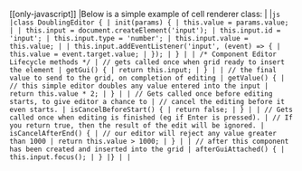 [[only-javascript]]
|Below is a simple example of cell renderer class:
|
|`js |class DoublingEditor { | init(params) { | this.value = params.value; | | this.input = document.createElement('input'); | this.input.id = 'input'; | this.input.type = 'number'; | this.input.value = this.value; | | this.input.addEventListener('input', (event) => { | this.value = event.target.value; | }); | } | | /* Component Editor Lifecycle methods */ | // gets called once when grid ready to insert the element | getGui() { | return this.input; | } | | // the final value to send to the grid, on completion of editing | getValue() { | // this simple editor doubles any value entered into the input | return this.value * 2; | } | | // Gets called once before editing starts, to give editor a chance to | // cancel the editing before it even starts. | isCancelBeforeStart() { | return false; | } | | // Gets called once when editing is finished (eg if Enter is pressed). | // If you return true, then the result of the edit will be ignored. | isCancelAfterEnd() { | // our editor will reject any value greater than 1000 | return this.value > 1000; | } | | // after this component has been created and inserted into the grid | afterGuiAttached() { | this.input.focus(); | } |} | |`
